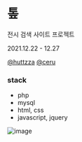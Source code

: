# 톺

전시 검색 사이트 프로젝트

2021.12.22 - 12.27

[@huttzza](https://github.com/huttzza) [@ceru](https://github.com/ceruuuu)

### stack

* php
* mysql
* html, css
* javascript, jquery

![image](https://user-images.githubusercontent.com/18291132/147471784-a3f791aa-5b81-4760-afe4-ca60c8922b27.png)
